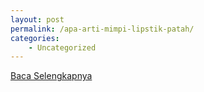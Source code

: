```yaml
---
layout: post
permalink: /apa-arti-mimpi-lipstik-patah/
categories:
    - Uncategorized
---
```


[Baca Selengkapnya](/06)
